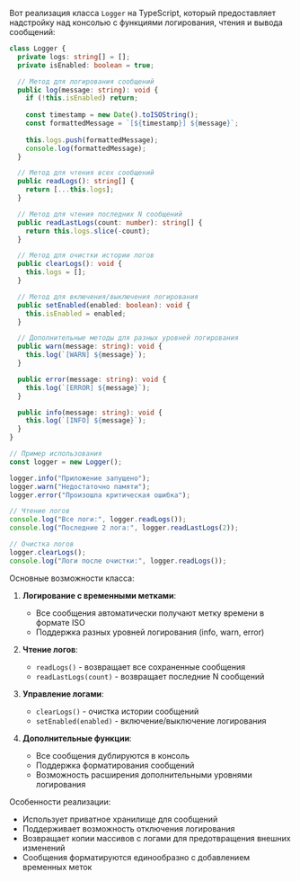 Вот реализация класса `Logger` на TypeScript, который предоставляет надстройку над консолью с функциями логирования, чтения и вывода сообщений:

```typescript
class Logger {
  private logs: string[] = [];
  private isEnabled: boolean = true;

  // Метод для логирования сообщений
  public log(message: string): void {
    if (!this.isEnabled) return;
    
    const timestamp = new Date().toISOString();
    const formattedMessage = `[${timestamp}] ${message}`;
    
    this.logs.push(formattedMessage);
    console.log(formattedMessage);
  }

  // Метод для чтения всех сообщений
  public readLogs(): string[] {
    return [...this.logs];
  }

  // Метод для чтения последних N сообщений
  public readLastLogs(count: number): string[] {
    return this.logs.slice(-count);
  }

  // Метод для очистки истории логов
  public clearLogs(): void {
    this.logs = [];
  }

  // Метод для включения/выключения логирования
  public setEnabled(enabled: boolean): void {
    this.isEnabled = enabled;
  }

  // Дополнительные методы для разных уровней логирования
  public warn(message: string): void {
    this.log(`[WARN] ${message}`);
  }

  public error(message: string): void {
    this.log(`[ERROR] ${message}`);
  }

  public info(message: string): void {
    this.log(`[INFO] ${message}`);
  }
}

// Пример использования
const logger = new Logger();

logger.info("Приложение запущено");
logger.warn("Недостаточно памяти");
logger.error("Произошла критическая ошибка");

// Чтение логов
console.log("Все логи:", logger.readLogs());
console.log("Последние 2 лога:", logger.readLastLogs(2));

// Очистка логов
logger.clearLogs();
console.log("Логи после очистки:", logger.readLogs());
```

Основные возможности класса:

1. **Логирование с временными метками**:
   - Все сообщения автоматически получают метку времени в формате ISO
   - Поддержка разных уровней логирования (info, warn, error)

2. **Чтение логов**:
   - `readLogs()` - возвращает все сохраненные сообщения
   - `readLastLogs(count)` - возвращает последние N сообщений

3. **Управление логами**:
   - `clearLogs()` - очистка истории сообщений
   - `setEnabled(enabled)` - включение/выключение логирования

4. **Дополнительные функции**:
   - Все сообщения дублируются в консоль
   - Поддержка форматирования сообщений
   - Возможность расширения дополнительными уровнями логирования

Особенности реализации:
- Использует приватное хранилище для сообщений
- Поддерживает возможность отключения логирования
- Возвращает копии массивов с логами для предотвращения внешних изменений
- Сообщения форматируются единообразно с добавлением временных меток